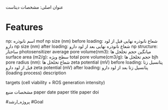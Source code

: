  عنوان اصلی:
 مشخصات دیتاست 




# Features

np: اسم نانوذره
mof	np size (nm) before loading: شعاع نانوذره نهایی قبل از لود دارو
np size (nm) after loading:  شعاع نانوذره نهایی بعد از لود دارو
np structure: ساختار
photosensitizer
average pore volume(nm3): میانگین حجم تخلخل ها
surface area (m2/g): سطح ویژه
total pore volume(cm3/g): حجم تخلخل ها
bjh pore radius (nm): شعاع تخلخل ها
zeta potential (mV) before loading: پتانسیل زتا قبل از لود دارو
zeta potential (mV) after loading: پتانسیل زتا بعد از لود دارو
(loading process)
description

targets (cell viability + ROS generation intensity)




مشخصات منبع
paper date
paper title
paper doi










 #پروژه_ارشد #Goal